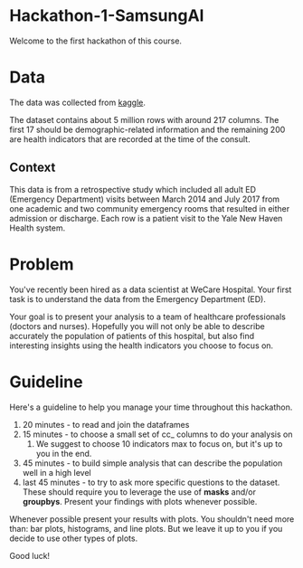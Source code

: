 # Hackathon-1-SamsungAI
 
 Welcome to the first hackathon of this course.

 # Data
 
 The data was collected from [kaggle](https://www.kaggle.com/datasets/maalona/hospital-triage-and-patient-history-data).

 The dataset contains about 5 million rows with around 217 columns. The first 17 should be demographic-related information and the remaining 200 are health indicators that are recorded at the time of the consult.

## Context

This data is from a retrospective study which included all adult ED (Emergency Department) visits between March 2014 and July 2017 from one academic and two community emergency rooms that resulted in either admission or discharge. Each row is a patient visit to the Yale New Haven Health system.

# Problem
You've recently been hired as a data scientist at WeCare Hospital. Your first task is to understand the data from the Emergency Department (ED). 

Your goal is to present your analysis to a team of healthcare professionals (doctors and nurses). Hopefully you will not only be able to describe accurately the population of patients of this hospital, but also find interesting insights using the health indicators you choose to focus on.

# Guideline

Here's a guideline to help you manage your time throughout this hackathon.

1. 20 minutes - to read and join the dataframes
2. 15 minutes - to choose a small set of cc_ columns to do your analysis on
    1. We suggest to choose 10 indicators max to focus on, but it's up to you in the end.
3. 45 minutes - to build simple analysis that can describe the population well in a high level
4. last 45 minutes - to try to ask more specific questions to the dataset. These should require you to leverage the use of **masks** and/or **groupbys**. Present your findings with plots whenever possible.

Whenever possible present your results with plots. You shouldn't need more than: bar plots, histograms, and line plots. But we leave it up to you if you decide to use other types of plots.


Good luck!
